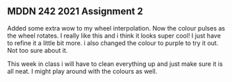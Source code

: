 ## MDDN 242 2021 Assignment 2


Added some extra wow to my wheel interpolation. Now the colour pulses as the wheel rotates. I really like this and i think it looks super cool! I just have to refine it a little bit more. i also changed the colour to purple to try it out. Not too sure about it.

This week in class i will have to clean everything up and just  make sure it is all neat. I might play around with the colours as well.
